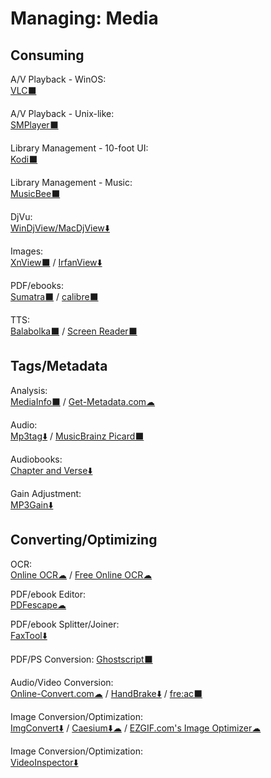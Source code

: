 # Managing: Media

## Consuming

A/V Playback - WinOS:  
	[VLC⬛](https://www.videolan.org/vlc/)

A/V Playback - Unix-like:  
	[SMPlayer⬛](https://www.smplayer.info/)

Library Management - 10-foot UI:  
	[Kodi⬛](https://kodi.tv/)

Library Management - Music:  
	[MusicBee⬛](https://getmusicbee.com/)

DjVu:  
	[WinDjView/MacDjView⬇️](https://windjview.sourceforge.io/)
  
Images:  
	[XnView⬛](https://www.xnview.com/) /
	[IrfanView⬇️](https://www.irfanview.com/)
  
PDF/ebooks:  
	[Sumatra⬛](https://www.sumatrapdfreader.org/free-pdf-reader.html) / 
	[calibre⬛](https://calibre-ebook.com/)
  
TTS:  
	[Balabolka⬛](http://cross-plus-a.com/balabolka.htm) / 
	[Screen Reader⬛](http://jacquelin.potier.free.fr/screenreader/)

## Tags/Metadata

Analysis:  
	[MediaInfo⬛](https://mediaarea.net/en/MediaInfo) / 
	[Get-Metadata.com☁](https://www.get-metadata.com/)

Audio:  
	[Mp3tag⬇️](https://www.mp3tag.de/en/) / 
	[MusicBrainz Picard⬛](https://picard.musicbrainz.org/)

Audiobooks:  
	[Chapter and Verse⬇️](http://lodensoftware.com/chapter-and-verse/)

Gain Adjustment:  
	[MP3Gain⬇️](http://mp3gain.sourceforge.net/)

## Converting/Optimizing

OCR:  
	[Online OCR☁](https://www.onlineocr.net/) / 
	[Free Online OCR☁](https://www.newocr.com/)
  
PDF/ebook Editor:  
	[PDFescape☁](https://www.pdfescape.com/open/)

PDF/ebook Splitter/Joiner:  
	[FaxTool⬇️](https://sector-seven.com/software/faxtool)

PDF/PS Conversion:
	[Ghostscript⬛](https://www.ghostscript.com/)
  
Audio/Video Conversion:  
	[Online-Convert.com☁](https://www.online-convert.com/) / 
	[HandBrake⬇️](https://handbrake.fr/) / 
	[fre:ac⬛](https://www.freac.org/)

Image Conversion/Optimization:  
	[ImgConvert⬇️](http://www.pazera-software.com/products/img-convert/) / 
	[Caesium⬇️☁](https://saerasoft.com/caesium/) / 
	[EZGIF.com's Image Optimizer☁](https://ezgif.com/optimize)

Image Conversion/Optimization:  
	[VideoInspector⬇️](https://kcsoftwares.com/?vtb)
